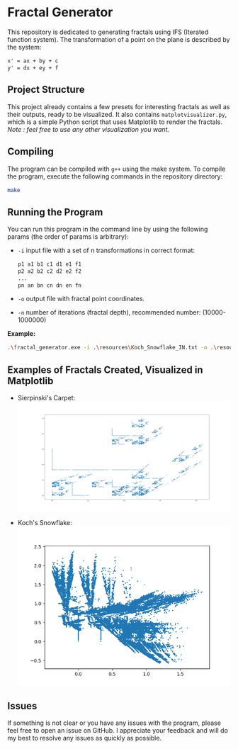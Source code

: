 
# Fractal Generator

This repository is dedicated to generating fractals using IFS (Iterated function system). The transformation of a point on the plane is described by the system:

```
x' = ax + by + c
y' = dx + ey + f
```

## Project Structure

This project already contains a few presets for interesting fractals as well as their outputs, ready to be visualized.
It also contains `matplotvisualizer.py`, which is a simple Python script that uses Matplotlib to render the fractals.
*Note : feel free to use any other visualization you want.*
## Compiling

The program can be compiled with `g++` using the make system. To compile the program, execute the following commands in the repository directory:

```bash
make
```

## Running the Program

You can run this program in the command line by using the following params (the order of params is arbitrary):

- `-i` input file with a set of n transformations in correct format:
  ```
  p1 a1 b1 c1 d1 e1 f1
  p2 a2 b2 c2 d2 e2 f2
  ...
  pn an bn cn dn en fn
  ```

- `-o` output file with fractal point coordinates.
- `-n` number of iterations (fractal depth), recommended number: (10000-1000000)

**Example:**

```bash
.\fractal_generator.exe -i .\resources\Koch_Snowflake_IN.txt -o .\resources\Koch_Snowflake_OUT.txt -n 500000
```

## Examples of Fractals Created, Visualized in Matplotlib

- Sierpinski's Carpet:
  <img src ="resources/Sierpinski_carpet.png" width="1000">
  
- Koch's Snowflake:
  <img src ="resources/Koch_Snowflake.png" width="700">

## Issues

If something is not clear or you have any issues with the program, please feel free to open an issue on GitHub. I appreciate your feedback and will do my best to resolve any issues as quickly as possible.
```
